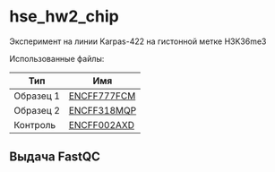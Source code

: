 # hse_hw2_chip
Эксперимент на линии Karpas-422 на гистонной метке H3K36me3

Использованные файлы:

Тип | Имя 
--- | ---
Образец 1 | [ENCFF777FCM](https://www.encodeproject.org/files/ENCFF777FCM/)
Образец 2 | [ENCFF318MQP](https://www.encodeproject.org/files/ENCFF318MQP/)
Контроль | [ENCFF002AXD](https://www.encodeproject.org/files/ENCFF002AXD/)

## Выдача FastQC
